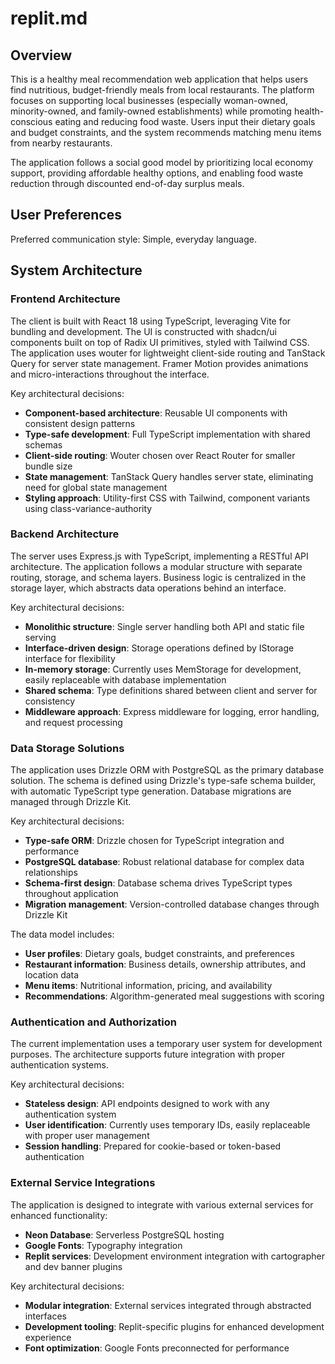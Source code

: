 # replit.md

## Overview

This is a healthy meal recommendation web application that helps users find nutritious, budget-friendly meals from local restaurants. The platform focuses on supporting local businesses (especially woman-owned, minority-owned, and family-owned establishments) while promoting health-conscious eating and reducing food waste. Users input their dietary goals and budget constraints, and the system recommends matching menu items from nearby restaurants.

The application follows a social good model by prioritizing local economy support, providing affordable healthy options, and enabling food waste reduction through discounted end-of-day surplus meals.

## User Preferences

Preferred communication style: Simple, everyday language.

## System Architecture

### Frontend Architecture
The client is built with React 18 using TypeScript, leveraging Vite for bundling and development. The UI is constructed with shadcn/ui components built on top of Radix UI primitives, styled with Tailwind CSS. The application uses wouter for lightweight client-side routing and TanStack Query for server state management. Framer Motion provides animations and micro-interactions throughout the interface.

Key architectural decisions:
- **Component-based architecture**: Reusable UI components with consistent design patterns
- **Type-safe development**: Full TypeScript implementation with shared schemas
- **Client-side routing**: Wouter chosen over React Router for smaller bundle size
- **State management**: TanStack Query handles server state, eliminating need for global state management
- **Styling approach**: Utility-first CSS with Tailwind, component variants using class-variance-authority

### Backend Architecture
The server uses Express.js with TypeScript, implementing a RESTful API architecture. The application follows a modular structure with separate routing, storage, and schema layers. Business logic is centralized in the storage layer, which abstracts data operations behind an interface.

Key architectural decisions:
- **Monolithic structure**: Single server handling both API and static file serving
- **Interface-driven design**: Storage operations defined by IStorage interface for flexibility
- **In-memory storage**: Currently uses MemStorage for development, easily replaceable with database implementation
- **Shared schema**: Type definitions shared between client and server for consistency
- **Middleware approach**: Express middleware for logging, error handling, and request processing

### Data Storage Solutions
The application uses Drizzle ORM with PostgreSQL as the primary database solution. The schema is defined using Drizzle's type-safe schema builder, with automatic TypeScript type generation. Database migrations are managed through Drizzle Kit.

Key architectural decisions:
- **Type-safe ORM**: Drizzle chosen for TypeScript integration and performance
- **PostgreSQL database**: Robust relational database for complex data relationships
- **Schema-first design**: Database schema drives TypeScript types throughout application
- **Migration management**: Version-controlled database changes through Drizzle Kit

The data model includes:
- **User profiles**: Dietary goals, budget constraints, and preferences
- **Restaurant information**: Business details, ownership attributes, and location data
- **Menu items**: Nutritional information, pricing, and availability
- **Recommendations**: Algorithm-generated meal suggestions with scoring

### Authentication and Authorization
The current implementation uses a temporary user system for development purposes. The architecture supports future integration with proper authentication systems.

Key architectural decisions:
- **Stateless design**: API endpoints designed to work with any authentication system
- **User identification**: Currently uses temporary IDs, easily replaceable with proper user management
- **Session handling**: Prepared for cookie-based or token-based authentication

### External Service Integrations
The application is designed to integrate with various external services for enhanced functionality:

- **Neon Database**: Serverless PostgreSQL hosting
- **Google Fonts**: Typography integration
- **Replit services**: Development environment integration with cartographer and dev banner plugins

Key architectural decisions:
- **Modular integration**: External services integrated through abstracted interfaces
- **Development tooling**: Replit-specific plugins for enhanced development experience
- **Font optimization**: Google Fonts preconnected for performance